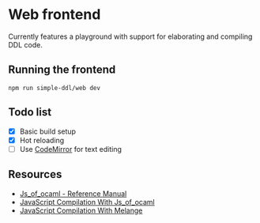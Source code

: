 # Web frontend

Currently features a playground with support for elaborating and compiling DDL code.

## Running the frontend

```text
npm run simple-ddl/web dev
```

## Todo list

- [x] Basic build setup
- [x] Hot reloading
- [ ] Use [CodeMirror](https://codemirror.net/) for text editing

## Resources

- [Js_of_ocaml - Reference Manual](https://ocsigen.org/js_of_ocaml/latest/manual/overview)
- [JavaScript Compilation With Js_of_ocaml](https://dune.readthedocs.io/en/stable/jsoo.html)
- [JavaScript Compilation With Melange](https://dune.readthedocs.io/en/stable/melange.html)
